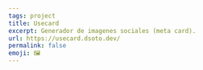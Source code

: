 ```yaml
---
tags: project
title: Usecard
excerpt: Generador de imagenes sociales (meta card).
url: https://usecard.dsoto.dev/
permalink: false
emoji: 🖼
---
```

